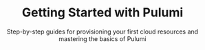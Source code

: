 ---
title: Getting Started with Pulumi
meta_desc: Step-by-step guides for provisioning your first cloud resources and mastering the basics of Pulumi
type: page
layout: start-now
no_on_this_page: true

subtitle: Step-by-step guides for provisioning your first cloud resources and mastering the basics of Pulumi

languages:
  title: Start by Selecting Your Favorite Language
  subtitle: Build infrastructure using the language you already know
  items:
    - name: TypeScript
      logo: /logos/tech/typescript.svg
      link: /start-now/typescript/
    - name: Python
      logo: /logos/tech/python.svg
      link: /start-now/python/
    - name: Go
      logo: /logos/tech/go.svg
      link: /start-now/go/
    - name: C#
      logo: /logos/tech/dotnet.svg
      link: /start-now/csharp/
    - name: Java
      logo: /logos/tech/java.svg
      link: /start-now/java/
    - name: YAML
      logo: /logos/tech/yaml.svg
      link: /start-now/yaml/
---